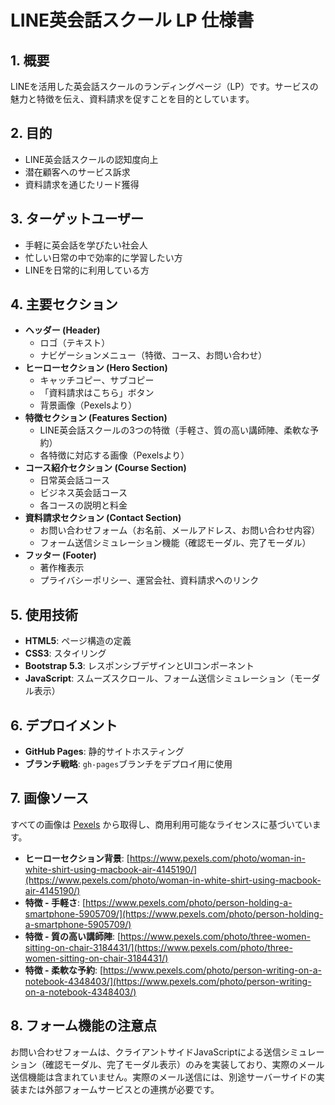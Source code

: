 # LINE英会話スクール LP 仕様書

## 1. 概要

LINEを活用した英会話スクールのランディングページ（LP）です。サービスの魅力と特徴を伝え、資料請求を促すことを目的としています。

## 2. 目的

*   LINE英会話スクールの認知度向上
*   潜在顧客へのサービス訴求
*   資料請求を通じたリード獲得

## 3. ターゲットユーザー

*   手軽に英会話を学びたい社会人
*   忙しい日常の中で効率的に学習したい方
*   LINEを日常的に利用している方

## 4. 主要セクション

*   **ヘッダー (Header)**
    *   ロゴ（テキスト）
    *   ナビゲーションメニュー（特徴、コース、お問い合わせ）
*   **ヒーローセクション (Hero Section)**
    *   キャッチコピー、サブコピー
    *   「資料請求はこちら」ボタン
    *   背景画像（Pexelsより）
*   **特徴セクション (Features Section)**
    *   LINE英会話スクールの3つの特徴（手軽さ、質の高い講師陣、柔軟な予約）
    *   各特徴に対応する画像（Pexelsより）
*   **コース紹介セクション (Course Section)**
    *   日常英会話コース
    *   ビジネス英会話コース
    *   各コースの説明と料金
*   **資料請求セクション (Contact Section)**
    *   お問い合わせフォーム（お名前、メールアドレス、お問い合わせ内容）
    *   フォーム送信シミュレーション機能（確認モーダル、完了モーダル）
*   **フッター (Footer)**
    *   著作権表示
    *   プライバシーポリシー、運営会社、資料請求へのリンク

## 5. 使用技術

*   **HTML5**: ページ構造の定義
*   **CSS3**: スタイリング
*   **Bootstrap 5.3**: レスポンシブデザインとUIコンポーネント
*   **JavaScript**: スムーズスクロール、フォーム送信シミュレーション（モーダル表示）

## 6. デプロイメント

*   **GitHub Pages**: 静的サイトホスティング
*   **ブランチ戦略**: `gh-pages`ブランチをデプロイ用に使用

## 7. 画像ソース

すべての画像は [Pexels](https://www.pexels.com/) から取得し、商用利用可能なライセンスに基づいています。

*   **ヒーローセクション背景**: [https://www.pexels.com/photo/woman-in-white-shirt-using-macbook-air-4145190/](https://www.pexels.com/photo/woman-in-white-shirt-using-macbook-air-4145190/)
*   **特徴 - 手軽さ**: [https://www.pexels.com/photo/person-holding-a-smartphone-5905709/](https://www.pexels.com/photo/person-holding-a-smartphone-5905709/)
*   **特徴 - 質の高い講師陣**: [https://www.pexels.com/photo/three-women-sitting-on-chair-3184431/](https://www.pexels.com/photo/three-women-sitting-on-chair-3184431/)
*   **特徴 - 柔軟な予約**: [https://www.pexels.com/photo/person-writing-on-a-notebook-4348403/](https://www.pexels.com/photo/person-writing-on-a-notebook-4348403/)

## 8. フォーム機能の注意点

お問い合わせフォームは、クライアントサイドJavaScriptによる送信シミュレーション（確認モーダル、完了モーダル表示）のみを実装しており、実際のメール送信機能は含まれていません。実際のメール送信には、別途サーバーサイドの実装または外部フォームサービスとの連携が必要です。
